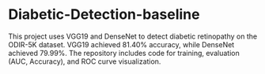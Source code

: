 # Diabetic-Detection-baseline
This project uses VGG19 and DenseNet to detect diabetic retinopathy on the ODIR-5K dataset. VGG19 achieved 81.40% accuracy, while DenseNet achieved 79.99%. The repository includes code for training, evaluation (AUC, Accuracy), and ROC curve visualization.
